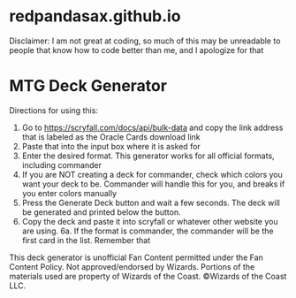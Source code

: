 # redpandasax.github.io
Disclaimer: I am not great at coding, so much of this may be unreadable to people that know how to code better than me, and I apologize for that

# MTG Deck Generator
Directions for using this:
1. Go to https://scryfall.com/docs/api/bulk-data and copy the link address that is labeled as the Oracle Cards download link
2. Paste that into the input box where it is asked for
3. Enter the desired format.  This generator works for all official formats, including commander
4. If you are NOT creating a deck for commander, check which colors you want your deck to be.  Commander will handle this for you, and breaks if you enter colors manually
5. Press the Generate Deck button and wait a few seconds.  The deck will be generated and printed below the button.
6. Copy the deck and paste it into scryfall or whatever other website you are using.
6a. If the format is commander, the commander will be the first card in the list.  Remember that

This deck generator is unofficial Fan Content permitted under the Fan Content Policy. Not approved/endorsed by Wizards. Portions of the materials used are property of Wizards of the Coast. ©Wizards of the Coast LLC.
